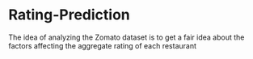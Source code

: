 # Rating-Prediction
The idea of analyzing the Zomato dataset is to get a fair idea about the factors affecting the aggregate rating of each restaurant
